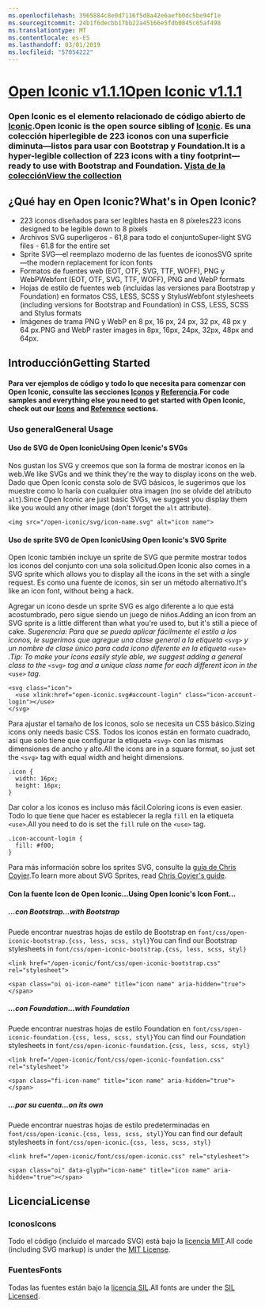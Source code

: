 ```yaml
---
ms.openlocfilehash: 3965884c8e0d7116f5d8a42e6aefb0dc5be94f1e
ms.sourcegitcommit: 24b1f6decbb17bb22a45166e5fdb0845c65af498
ms.translationtype: MT
ms.contentlocale: es-ES
ms.lasthandoff: 03/01/2019
ms.locfileid: "57054222"
---
```

<a name="open-iconic-v111httpuseiconiccomopen"></a>[<span data-ttu-id="b0afa-101">Open Iconic v1.1.1</span><span class="sxs-lookup"><span data-stu-id="b0afa-101">Open Iconic v1.1.1</span></span>](http://useiconic.com/open)
===========

### <a name="open-iconic-is-the-open-source-sibling-of-iconichttpuseiconiccom-it-is-a-hyper-legible-collection-of-223-icons-with-a-tiny-footprintmdashready-to-use-with-bootstrap-and-foundation-view-the-collectionhttpuseiconiccomopenicons"></a><span data-ttu-id="b0afa-102">Open Iconic es el elemento relacionado de código abierto de [Iconic](http://useiconic.com).</span><span class="sxs-lookup"><span data-stu-id="b0afa-102">Open Iconic is the open source sibling of [Iconic](http://useiconic.com).</span></span> <span data-ttu-id="b0afa-103">Es una colección hiperlegible de 223 iconos con una superficie diminuta&mdash;listos para usar con Bootstrap y Foundation.</span><span class="sxs-lookup"><span data-stu-id="b0afa-103">It is a hyper-legible collection of 223 icons with a tiny footprint&mdash;ready to use with Bootstrap and Foundation.</span></span> [<span data-ttu-id="b0afa-104">Vista de la colección</span><span class="sxs-lookup"><span data-stu-id="b0afa-104">View the collection</span></span>](http://useiconic.com/open#icons)



## <a name="whats-in-open-iconic"></a><span data-ttu-id="b0afa-105">¿Qué hay en Open Iconic?</span><span class="sxs-lookup"><span data-stu-id="b0afa-105">What's in Open Iconic?</span></span>

* <span data-ttu-id="b0afa-106">223 iconos diseñados para ser legibles hasta en 8 píxeles</span><span class="sxs-lookup"><span data-stu-id="b0afa-106">223 icons designed to be legible down to 8 pixels</span></span>
* <span data-ttu-id="b0afa-107">Archivos SVG superligeros - 61,8 para todo el conjunto</span><span class="sxs-lookup"><span data-stu-id="b0afa-107">Super-light SVG files - 61.8 for the entire set</span></span> 
* <span data-ttu-id="b0afa-108">Sprite SVG&mdash;el reemplazo moderno de las fuentes de iconos</span><span class="sxs-lookup"><span data-stu-id="b0afa-108">SVG sprite&mdash;the modern replacement for icon fonts</span></span>
* <span data-ttu-id="b0afa-109">Formatos de fuentes web (EOT, OTF, SVG, TTF, WOFF), PNG y WebP</span><span class="sxs-lookup"><span data-stu-id="b0afa-109">Webfont (EOT, OTF, SVG, TTF, WOFF), PNG and WebP formats</span></span>
* <span data-ttu-id="b0afa-110">Hojas de estilo de fuentes web (incluidas las versiones para Bootstrap y Foundation) en formatos CSS, LESS, SCSS y Stylus</span><span class="sxs-lookup"><span data-stu-id="b0afa-110">Webfont stylesheets (including versions for Bootstrap and Foundation) in CSS, LESS, SCSS and Stylus formats</span></span>
* <span data-ttu-id="b0afa-111">Imágenes de trama PNG y WebP en 8 px, 16 px, 24 px, 32 px, 48 px y 64 px.</span><span class="sxs-lookup"><span data-stu-id="b0afa-111">PNG and WebP raster images in 8px, 16px, 24px, 32px, 48px and 64px.</span></span>


## <a name="getting-started"></a><span data-ttu-id="b0afa-112">Introducción</span><span class="sxs-lookup"><span data-stu-id="b0afa-112">Getting Started</span></span>

#### <a name="for-code-samples-and-everything-else-you-need-to-get-started-with-open-iconic-check-out-our-iconshttpuseiconiccomopenicons-and-referencehttpuseiconiccomopenreference-sections"></a><span data-ttu-id="b0afa-113">Para ver ejemplos de código y todo lo que necesita para comenzar con Open Iconic, consulte las secciones [Iconos](http://useiconic.com/open#icons) y [Referencia](http://useiconic.com/open#reference).</span><span class="sxs-lookup"><span data-stu-id="b0afa-113">For code samples and everything else you need to get started with Open Iconic, check out our [Icons](http://useiconic.com/open#icons) and [Reference](http://useiconic.com/open#reference) sections.</span></span>

### <a name="general-usage"></a><span data-ttu-id="b0afa-114">Uso general</span><span class="sxs-lookup"><span data-stu-id="b0afa-114">General Usage</span></span>

#### <a name="using-open-iconics-svgs"></a><span data-ttu-id="b0afa-115">Uso de SVG de Open Iconic</span><span class="sxs-lookup"><span data-stu-id="b0afa-115">Using Open Iconic's SVGs</span></span>

<span data-ttu-id="b0afa-116">Nos gustan los SVG y creemos que son la forma de mostrar iconos en la web.</span><span class="sxs-lookup"><span data-stu-id="b0afa-116">We like SVGs and we think they're the way to display icons on the web.</span></span> <span data-ttu-id="b0afa-117">Dado que Open Iconic consta solo de SVG básicos, le sugerimos que los muestre como lo haría con cualquier otra imagen (no se olvide del atributo `alt`).</span><span class="sxs-lookup"><span data-stu-id="b0afa-117">Since Open Iconic are just basic SVGs, we suggest you display them like you would any other image (don't forget the `alt` attribute).</span></span>

```
<img src="/open-iconic/svg/icon-name.svg" alt="icon name">
```

#### <a name="using-open-iconics-svg-sprite"></a><span data-ttu-id="b0afa-118">Uso de sprite SVG de Open Iconic</span><span class="sxs-lookup"><span data-stu-id="b0afa-118">Using Open Iconic's SVG Sprite</span></span>

<span data-ttu-id="b0afa-119">Open Iconic también incluye un sprite de SVG que permite mostrar todos los iconos del conjunto con una sola solicitud.</span><span class="sxs-lookup"><span data-stu-id="b0afa-119">Open Iconic also comes in a SVG sprite which allows you to display all the icons in the set with a single request.</span></span> <span data-ttu-id="b0afa-120">Es como una fuente de iconos, sin ser un método alternativo.</span><span class="sxs-lookup"><span data-stu-id="b0afa-120">It's like an icon font, without being a hack.</span></span>

<span data-ttu-id="b0afa-121">Agregar un icono desde un sprite SVG es algo diferente a lo que está acostumbrado, pero sigue siendo un juego de niños.</span><span class="sxs-lookup"><span data-stu-id="b0afa-121">Adding an icon from an SVG sprite is a little different than what you're used to, but it's still a piece of cake.</span></span> <span data-ttu-id="b0afa-122">*Sugerencia: Para que se pueda aplicar fácilmente el estilo a los iconos, le sugerimos que agregue una clase general a la etiqueta* `<svg>` *y un nombre de clase único para cada icono diferente en la etiqueta* `<use>` *.*</span><span class="sxs-lookup"><span data-stu-id="b0afa-122">*Tip: To make your icons easily style able, we suggest adding a general class to the* `<svg>` *tag and a unique class name for each different icon in the* `<use>` *tag.*</span></span>  

```
<svg class="icon">
  <use xlink:href="open-iconic.svg#account-login" class="icon-account-login"></use>
</svg>
```

<span data-ttu-id="b0afa-123">Para ajustar el tamaño de los iconos, solo se necesita un CSS básico.</span><span class="sxs-lookup"><span data-stu-id="b0afa-123">Sizing icons only needs basic CSS.</span></span> <span data-ttu-id="b0afa-124">Todos los iconos están en formato cuadrado, así que solo tiene que configurar la etiqueta `<svg>` con las mismas dimensiones de ancho y alto.</span><span class="sxs-lookup"><span data-stu-id="b0afa-124">All the icons are in a square format, so just set the `<svg>` tag with equal width and height dimensions.</span></span>

```
.icon {
  width: 16px;
  height: 16px;
}
```

<span data-ttu-id="b0afa-125">Dar color a los iconos es incluso más fácil.</span><span class="sxs-lookup"><span data-stu-id="b0afa-125">Coloring icons is even easier.</span></span> <span data-ttu-id="b0afa-126">Todo lo que tiene que hacer es establecer la regla `fill` en la etiqueta `<use>`.</span><span class="sxs-lookup"><span data-stu-id="b0afa-126">All you need to do is set the `fill` rule on the `<use>` tag.</span></span>

```
.icon-account-login {
  fill: #f00;
}
```

<span data-ttu-id="b0afa-127">Para más información sobre los sprites SVG, consulte la [guía de Chris Coyier](http://css-tricks.com/svg-sprites-use-better-icon-fonts/).</span><span class="sxs-lookup"><span data-stu-id="b0afa-127">To learn more about SVG Sprites, read [Chris Coyier's guide](http://css-tricks.com/svg-sprites-use-better-icon-fonts/).</span></span>

#### <a name="using-open-iconics-icon-font"></a><span data-ttu-id="b0afa-128">Con la fuente Icon de Open Iconic...</span><span class="sxs-lookup"><span data-stu-id="b0afa-128">Using Open Iconic's Icon Font...</span></span>


##### <a name="with-bootstrap"></a><span data-ttu-id="b0afa-129">…con Bootstrap</span><span class="sxs-lookup"><span data-stu-id="b0afa-129">…with Bootstrap</span></span>

<span data-ttu-id="b0afa-130">Puede encontrar nuestras hojas de estilo de Bootstrap en `font/css/open-iconic-bootstrap.{css, less, scss, styl}`</span><span class="sxs-lookup"><span data-stu-id="b0afa-130">You can find our Bootstrap stylesheets in `font/css/open-iconic-bootstrap.{css, less, scss, styl}`</span></span>


```
<link href="/open-iconic/font/css/open-iconic-bootstrap.css" rel="stylesheet">
```


```
<span class="oi oi-icon-name" title="icon name" aria-hidden="true"></span>
```

##### <a name="with-foundation"></a><span data-ttu-id="b0afa-131">…con Foundation</span><span class="sxs-lookup"><span data-stu-id="b0afa-131">…with Foundation</span></span>

<span data-ttu-id="b0afa-132">Puede encontrar nuestras hojas de estilo Foundation en `font/css/open-iconic-foundation.{css, less, scss, styl}`</span><span class="sxs-lookup"><span data-stu-id="b0afa-132">You can find our Foundation stylesheets in `font/css/open-iconic-foundation.{css, less, scss, styl}`</span></span>

```
<link href="/open-iconic/font/css/open-iconic-foundation.css" rel="stylesheet">
```


```
<span class="fi-icon-name" title="icon name" aria-hidden="true"></span>
```

##### <a name="on-its-own"></a><span data-ttu-id="b0afa-133">…por su cuenta</span><span class="sxs-lookup"><span data-stu-id="b0afa-133">…on its own</span></span>

<span data-ttu-id="b0afa-134">Puede encontrar nuestras hojas de estilo predeterminadas en `font/css/open-iconic.{css, less, scss, styl}`</span><span class="sxs-lookup"><span data-stu-id="b0afa-134">You can find our default stylesheets in `font/css/open-iconic.{css, less, scss, styl}`</span></span>

```
<link href="/open-iconic/font/css/open-iconic.css" rel="stylesheet">
```

```
<span class="oi" data-glyph="icon-name" title="icon name" aria-hidden="true"></span>
```


## <a name="license"></a><span data-ttu-id="b0afa-135">Licencia</span><span class="sxs-lookup"><span data-stu-id="b0afa-135">License</span></span>

### <a name="icons"></a><span data-ttu-id="b0afa-136">Iconos</span><span class="sxs-lookup"><span data-stu-id="b0afa-136">Icons</span></span>

<span data-ttu-id="b0afa-137">Todo el código (incluido el marcado SVG) está bajo la [licencia MIT](http://opensource.org/licenses/MIT).</span><span class="sxs-lookup"><span data-stu-id="b0afa-137">All code (including SVG markup) is under the [MIT License](http://opensource.org/licenses/MIT).</span></span>

### <a name="fonts"></a><span data-ttu-id="b0afa-138">Fuentes</span><span class="sxs-lookup"><span data-stu-id="b0afa-138">Fonts</span></span>

<span data-ttu-id="b0afa-139">Todas las fuentes están bajo la [licencia SIL](http://scripts.sil.org/cms/scripts/page.php?item_id=OFL_web).</span><span class="sxs-lookup"><span data-stu-id="b0afa-139">All fonts are under the [SIL Licensed](http://scripts.sil.org/cms/scripts/page.php?item_id=OFL_web).</span></span>
